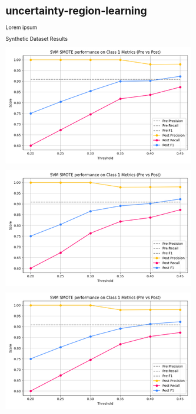 # uncertainty-region-learning

Lorem ipsum 

Synthetic Dataset Results 

![Random Oversampling Plot](plot_results/Oversampling_SynthesizedData.png)

![SMOTE Plot](plot_results/SMOTE_SynthesizedData.png)

![SVM SMOTE Plot](plot_results/SVM_SMOTE_SynthesizedData.png)